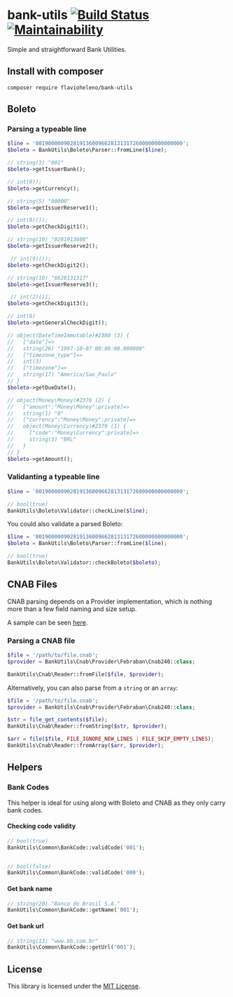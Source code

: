 # bank-utils [![Build Status](https://travis-ci.com/flavioheleno/bank-utils.svg?branch=master)](https://travis-ci.com/flavioheleno/bank-utils) [![Maintainability](https://api.codeclimate.com/v1/badges/d778eb1514509d581876/maintainability)](https://codeclimate.com/github/flavioheleno/bank-utils/maintainability)
Simple and straightforward Bank Utilities.

## Install with composer

```shell
composer require flavioheleno/bank-utils
```

## Boleto

### Parsing a typeable line

```php
$line = '00190000090281913600966281313172600000000000000';
$boleto = BankUtils\Boleto\Parser::fromLine($line);

// string(3) "001"
$boleto->getIssuerBank();

// int(9));
$boleto->getCurrency();

// string(5) "00000"
$boleto->getIssuerReserve1();

// int(9)());
$boleto->getCheckDigit1();

// string(10) "0281913600"
$boleto->getIssuerReserve2();

 // int(9)());
$boleto->getCheckDigit2();

// string(10) "6628131317"
$boleto->getIssuerReserve3();

 // int(2)());
$boleto->getCheckDigit3();

// int(6)
$boleto->getGeneralCheckDigit();

// object(DateTimeImmutable)#2380 (3) {
//   ["date"]=>
//   string(26) "1997-10-07 00:00:00.000000"
//   ["timezone_type"]=>
//   int(3)
//   ["timezone"]=>
//   string(17) "America/Sao_Paulo"
// }
$boleto->getDueDate();

// object(Money\Money)#2376 (2) {
//   ["amount":"Money\Money":private]=>
//   string(1) "0"
//   ["currency":"Money\Money":private]=>
//   object(Money\Currency)#2379 (1) {
//     ["code":"Money\Currency":private]=>
//     string(3) "BRL"
//   }
// }
$boleto->getAmount();
```

### Validanting a typeable line

```php
$line = '00190000090281913600966281313172600000000000000';

// bool(true)
BankUtils\Boleto\Validator::checkLine($line);
```

You could also validate a parsed Boleto:

```php
$line = '00190000090281913600966281313172600000000000000';
$boleto = BankUtils\Boleto\Parser::fromLine($line);

// bool(true)
BankUtils\Boleto\Validator::checkBoleto($boleto);
```

## CNAB Files

CNAB parsing depends on a Provider implementation, which is nothing more than a few field naming and size setup.

A sample can be seen [here](src/Cnab/Provider/Febraban/Cnab240.php).

### Parsing a CNAB file

```php
$file = '/path/to/file.cnab';
$provider = BankUtils\Cnab\Provider\Febraban\Cnab240::class;

BankUtils\Cnab\Reader::fromFile($file, $provider);

```

Alternatively, you can also parse from a `string` or an `array`:

```php
$file = '/path/to/file.cnab';
$provider = BankUtils\Cnab\Provider\Febraban\Cnab240::class;

$str = file_get_contents($file);
BankUtils\Cnab\Reader::fromString($str, $provider);

$arr = file($file, FILE_IGNORE_NEW_LINES | FILE_SKIP_EMPTY_LINES);
BankUtils\Cnab\Reader::fromArray($arr, $provider);
```

## Helpers

### Bank Codes

This helper is ideal for using along with Boleto and CNAB as they only carry bank codes.

#### Checking code validity

```php
// bool(true)
BankUtils\Common\BankCode::validCode('001');


// bool(false)
BankUtils\Common\BankCode::validCode('000');
```

#### Get bank name

```php
// string(20) "Banco do Brasil S.A."
BankUtils\Common\BankCode::getName('001');
```

#### Get bank url

```php
// string(13) "www.bb.com.br"
BankUtils\Common\BankCode::getUrl('001');
```

## License

This library is licensed under the [MIT License](LICENSE).
